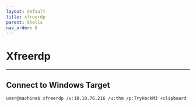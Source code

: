 ```yaml
---
layout: default
title: xfreerdp
parent: Shells
nav_order: 8
---
```


# Xfreerdp

---

## Connect to Windows Target

```bash
user@machine$ xfreerdp /v:10.10.76.216 /u:thm /p:TryHackM3 +clipboard
```
